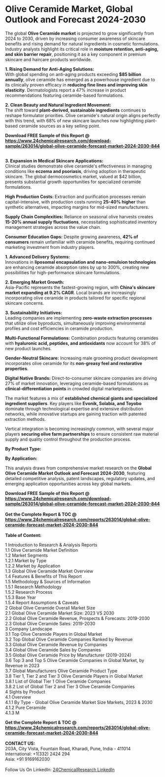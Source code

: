 <h1>Olive Ceramide Market, Global Outlook and Forecast 2024-2030</h1><p>The global <strong>Olive Ceramide market</strong> is projected to grow significantly from 2024 to 2030, driven by increasing consumer awareness of skincare benefits and rising demand for natural ingredients in cosmetic formulations. Industry analysts highlight its critical role in <strong>moisture retention, anti-aging, and skin barrier repair</strong>, positioning it as a key component in premium skincare and haircare products worldwide.</p><p><strong>1. Rising Demand for Anti-Aging Solutions:</strong><br>
With global spending on anti-aging products exceeding <strong>$85 billion annually</strong>, olive ceramide has emerged as a powerhouse ingredient due to its clinically proven efficacy in <strong>reducing fine lines and improving skin elasticity</strong>. Dermatologists report a 47% increase in product recommendations featuring ceramide-based formulations.</p><p><strong>2. Clean Beauty and Natural Ingredient Movement:</strong><br>
The shift toward <strong>plant-derived, sustainable ingredients</strong> continues to reshape formulator priorities. Olive ceramide's natural origin aligns perfectly with this trend, with 68% of new skincare launches now highlighting plant-based ceramide sources as a key selling point.</p><div><b>Download FREE Sample of this Report @ 
            <a href="https://www.24chemicalresearch.com/download-sample/263014/global-olive-ceramide-forecast-market-2024-2030-844">
            https://www.24chemicalresearch.com/download-sample/263014/global-olive-ceramide-forecast-market-2024-2030-844</a></b></div><br><p><strong>3. Expansion in Medical Skincare Applications:</strong><br>
Clinical studies demonstrate olive ceramide's effectiveness in managing conditions like <strong>eczema and psoriasis</strong>, driving adoption in therapeutic skincare. The global dermocosmetics market, valued at $42 billion, presents substantial growth opportunities for specialized ceramide formulations.</p><p><strong>High Production Costs: </strong>Extraction and purification processes remain capital-intensive, with production costs running <strong>25-40% higher</strong> than synthetic alternatives, impacting margins for mid-sized manufacturers.</p><p><strong>Supply Chain Complexities:</strong> Reliance on seasonal olive harvests creates <strong>15-20% annual supply fluctuations</strong>, necessitating sophisticated inventory management strategies across the value chain.</p><p><strong>Consumer Education Gaps:</strong> Despite growing awareness, <strong>42% of consumers</strong> remain unfamiliar with ceramide benefits, requiring continued marketing investment from industry players.</p><p><strong>1. Advanced Delivery Systems:</strong><br>
Innovations in <strong>liposomal encapsulation and nano-emulsion technologies</strong> are enhancing ceramide absorption rates by up to 300%, creating new possibilities for high-performance skincare formulations.</p><p><strong>2. Emerging Market Growth:</strong><br>
Asia-Pacific represents the fastest-growing region, with <strong>China's skincare market expanding at 9.2% CAGR</strong>. Local brands are increasingly incorporating olive ceramide in products tailored for specific regional skincare concerns.</p><p><strong>3. Sustainability Initiatives:</strong><br>
Leading companies are implementing <strong>zero-waste extraction processes</strong> that utilize olive byproducts, simultaneously improving environmental profiles and cost efficiencies in ceramide production.</p><p><strong>Multi-Functional Formulations:</strong> Combination products featuring ceramides with <strong>hyaluronic acid, peptides, and antioxidants</strong> now account for 38% of new product launches.</p><p><strong>Gender-Neutral Skincare:</strong> Increasing male grooming product development incorporates olive ceramide for its <strong>non-greasy feel and restorative properties</strong>.</p><p><strong>Digital Native Brands:</strong> Direct-to-consumer skincare companies are driving 27% of market innovation, leveraging ceramide-based formulations as <strong>clinical-differentiation points</strong> in crowded digital marketplaces.</p><p>The market features a mix of <strong>established chemical giants and specialized ingredient suppliers</strong>. Key players like <strong>Evonik, Solabia, and Toyobo</strong> dominate through technological expertise and extensive distribution networks, while innovative startups are gaining traction with patented extraction methods.</p><p>Vertical integration is becoming increasingly common, with several major players <strong>securing olive farm partnerships</strong> to ensure consistent raw material supply and quality control throughout the production process.</p><p><strong>By Product Type:</strong></p><p><strong>By Application:</strong></p><p>This analysis draws from comprehensive market research on the <strong>Global Olive Ceramide Market Outlook and Forecast 2024-2030</strong>, featuring detailed competitive analysis, patent landscapes, regulatory updates, and emerging application opportunities across key global markets.</p><div><b>Download FREE Sample of this Report @ 
            <a href="https://www.24chemicalresearch.com/download-sample/263014/global-olive-ceramide-forecast-market-2024-2030-844">
            https://www.24chemicalresearch.com/download-sample/263014/global-olive-ceramide-forecast-market-2024-2030-844</a></b></div><br><div><b>Get the Complete Report & TOC @ 
            <a href="https://www.24chemicalresearch.com/reports/263014/global-olive-ceramide-forecast-market-2024-2030-844">
            https://www.24chemicalresearch.com/reports/263014/global-olive-ceramide-forecast-market-2024-2030-844</a></b></div><br>
            <b>Table of Content:</b><p>1 Introduction to Research & Analysis Reports<br />
    1.1 Olive Ceramide Market Definition<br />
    1.2 Market Segments<br />
        1.2.1 Market by Type<br />
        1.2.2 Market by Application<br />
    1.3 Global Olive Ceramide Market Overview<br />
    1.4 Features & Benefits of This Report<br />
    1.5 Methodology & Sources of Information<br />
        1.5.1 Research Methodology<br />
        1.5.2 Research Process<br />
        1.5.3 Base Year<br />
        1.5.4 Report Assumptions & Caveats<br />
2 Global Olive Ceramide Overall Market Size<br />
    2.1 Global Olive Ceramide Market Size: 2023 VS 2030<br />
    2.2 Global Olive Ceramide Revenue, Prospects & Forecasts: 2019-2030<br />
    2.3 Global Olive Ceramide Sales: 2019-2030<br />
3 Company Landscape<br />
    3.1 Top Olive Ceramide Players in Global Market<br />
    3.2 Top Global Olive Ceramide Companies Ranked by Revenue<br />
    3.3 Global Olive Ceramide Revenue by Companies<br />
    3.4 Global Olive Ceramide Sales by Companies<br />
    3.5 Global Olive Ceramide Price by Manufacturer (2019-2024)<br />
    3.6 Top 3 and Top 5 Olive Ceramide Companies in Global Market, by Revenue in 2023<br />
    3.7 Global Manufacturers Olive Ceramide Product Type<br />
    3.8 Tier 1, Tier 2 and Tier 3 Olive Ceramide Players in Global Market<br />
        3.8.1 List of Global Tier 1 Olive Ceramide Companies<br />
        3.8.2 List of Global Tier 2 and Tier 3 Olive Ceramide Companies<br />
4 Sights by Product<br />
    4.1 Overview<br />
        4.1.1 By Type - Global Olive Ceramide Market Size Markets, 2023 & 2030<br />
        4.1.2 Pure Ceramide<br />
        4.1.3 M</p><div><b>Get the Complete Report & TOC @ 
            <a href="https://www.24chemicalresearch.com/reports/263014/global-olive-ceramide-forecast-market-2024-2030-844">
            https://www.24chemicalresearch.com/reports/263014/global-olive-ceramide-forecast-market-2024-2030-844</a></b></div><br><b>CONTACT US:</b><br>
            203A, City Vista, Fountain Road, Kharadi, Pune, India - 411014<br>
            International: +1(332) 2424 294<br>
            Asia: +91 9169162030 <br><br>
            Follow Us On LinkedIn: <a href="https://www.linkedin.com/company/24chemicalresearch/">24ChemicalResearch LinkedIn</a>